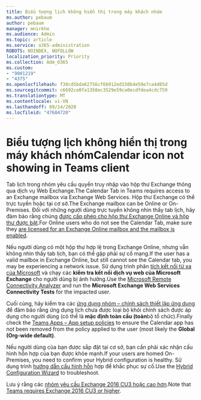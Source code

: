```yaml
---
title: Biểu tượng lịch không hiển thị trong máy khách nhóm
ms.author: pebaum
author: pebaum
manager: mnirkhe
ms.audience: Admin
ms.topic: article
ms.service: o365-administration
ROBOTS: NOINDEX, NOFOLLOW
localization_priority: Priority
ms.collection: Adm_O365
ms.custom:
- "9001219"
- "4375"
ms.openlocfilehash: f30cd5bda62756cf6b912ed150b4e59e7ca4d85d
ms.sourcegitcommit: c6692ce0fa1358ec3529e59ca0ecdfdea4cdc759
ms.translationtype: MT
ms.contentlocale: vi-VN
ms.lasthandoff: 09/14/2020
ms.locfileid: "47684720"
---
```

# <a name="calendar-icon-not-showing-in-teams-client"></a><span data-ttu-id="91802-102">Biểu tượng lịch không hiển thị trong máy khách nhóm</span><span class="sxs-lookup"><span data-stu-id="91802-102">Calendar icon not showing in Teams client</span></span>

<span data-ttu-id="91802-103">Tab lịch trong nhóm yêu cầu quyền truy nhập vào hộp thư Exchange thông qua dịch vụ Web Exchange.</span><span class="sxs-lookup"><span data-stu-id="91802-103">The Calendar Tab in Teams requires access to an Exchange mailbox via Exchange Web Services.</span></span> <span data-ttu-id="91802-104">Hộp thư Exchange có thể trực tuyến hoặc tại cơ sở.</span><span class="sxs-lookup"><span data-stu-id="91802-104">The Exchange mailbox can be Online or On-Premises.</span></span> <span data-ttu-id="91802-105">Đối với những người dùng trực tuyến không nhìn thấy tab lịch, hãy đảm bảo rằng chúng [được cấp phép cho hộp thư Exchange Online và hộp thư được bật](https://docs.microsoft.com/exchange/recipients-in-exchange-online/create-user-mailboxes).</span><span class="sxs-lookup"><span data-stu-id="91802-105">For Online users who do not see the Calendar Tab, make sure they [are licensed for an Exchange Online mailbox and the mailbox is enabled](https://docs.microsoft.com/exchange/recipients-in-exchange-online/create-user-mailboxes).</span></span>

<span data-ttu-id="91802-106">Nếu người dùng có một hộp thư hợp lệ trong Exchange Online, nhưng vẫn không nhìn thấy tab lịch, bạn có thể gặp phải sự cố mạng.</span><span class="sxs-lookup"><span data-stu-id="91802-106">If the user has a valid mailbox in Exchange Online, but still cannot see the Calendar tab, you may be experiencing a network issue.</span></span> <span data-ttu-id="91802-107">Sử dụng trình phân [tích kết nối từ xa của Microsoft](https://testconnectivity.microsoft.com/) và chạy các **kiểm tra kết nối dịch vụ web của Microsoft Exchange** cho người dùng bị ảnh hưởng.</span><span class="sxs-lookup"><span data-stu-id="91802-107">Use the [Microsoft Remote Connectivity Analyzer](https://testconnectivity.microsoft.com/) and run the **Microsoft Exchange Web Services Connectivity Tests** for the impacted user.</span></span>

<span data-ttu-id="91802-108">Cuối cùng, hãy kiểm tra các [ứng dụng nhóm – chính sách thiết lập ứng dụng](https://admin.teams.microsoft.com/policies/app-setup) để đảm bảo rằng ứng dụng lịch chưa được loại bỏ khỏi chính sách được áp dụng cho người dùng (có thể là **mặc định toàn cầu (toàn**bộ tổ chức).</span><span class="sxs-lookup"><span data-stu-id="91802-108">Finally check the [Teams Apps – App setup policies](https://admin.teams.microsoft.com/policies/app-setup) to ensure the Calendar app has not been removed from the policy applied to the user (most likely the **Global (Org-wide default)**.</span></span>

<span data-ttu-id="91802-109">Nếu người dùng của bạn được sắp đặt tại cơ sở, bạn cần phải xác nhận cấu hình hỗn hợp của bạn được khỏe mạnh.</span><span class="sxs-lookup"><span data-stu-id="91802-109">If your users are homed On-Premises, you need to confirm your Hybrid configuration is healthy.</span></span> <span data-ttu-id="91802-110">Sử dụng trình [hướng dẫn cấu hình hỗn](https://docs.microsoft.com/exchange/hybrid-deployment/hybrid-agent) hợp để khắc phục sự cố.</span><span class="sxs-lookup"><span data-stu-id="91802-110">Use the [Hybrid Configuration Wizard](https://docs.microsoft.com/exchange/hybrid-deployment/hybrid-agent) to troubleshoot.</span></span>

<span data-ttu-id="91802-111">Lưu ý rằng các [nhóm yêu cầu Exchange 2016 CU3 hoặc cao hơn](https://docs.microsoft.com/microsoftteams/exchange-teams-interact).</span><span class="sxs-lookup"><span data-stu-id="91802-111">Note that [Teams requires Exchange 2016 CU3 or higher](https://docs.microsoft.com/microsoftteams/exchange-teams-interact).</span></span>
